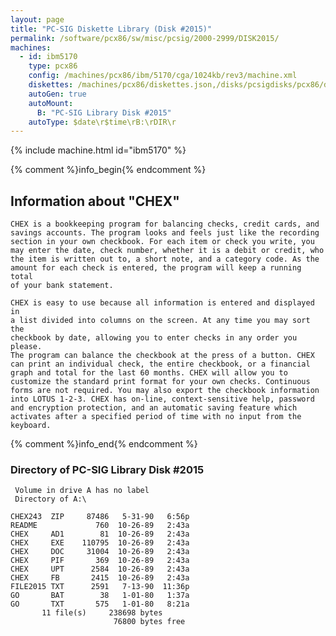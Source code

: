 ```yaml
---
layout: page
title: "PC-SIG Diskette Library (Disk #2015)"
permalink: /software/pcx86/sw/misc/pcsig/2000-2999/DISK2015/
machines:
  - id: ibm5170
    type: pcx86
    config: /machines/pcx86/ibm/5170/cga/1024kb/rev3/machine.xml
    diskettes: /machines/pcx86/diskettes.json,/disks/pcsigdisks/pcx86/diskettes.json
    autoGen: true
    autoMount:
      B: "PC-SIG Library Disk #2015"
    autoType: $date\r$time\rB:\rDIR\r
---
```


{% include machine.html id="ibm5170" %}

{% comment %}info_begin{% endcomment %}

## Information about "CHEX"

    CHEX is a bookkeeping program for balancing checks, credit cards, and
    savings accounts. The program looks and feels just like the recording
    section in your own checkbook. For each item or check you write, you
    may enter the date, check number, whether it is a debit or credit, who
    the item is written out to, a short note, and a category code. As the
    amount for each check is entered, the program will keep a running total
    of your bank statement.
    
    CHEX is easy to use because all information is entered and displayed in
    a list divided into columns on the screen. At any time you may sort the
    checkbook by date, allowing you to enter checks in any order you please.
    The program can balance the checkbook at the press of a button. CHEX
    can print an individual check, the entire checkbook, or a financial
    graph and total for the last 60 months. CHEX will allow you to
    customize the standard print format for your own checks. Continuous
    forms are not required. You may also export the checkbook information
    into LOTUS 1-2-3. CHEX has on-line, context-sensitive help, password
    and encryption protection, and an automatic saving feature which
    activates after a specified period of time with no input from the
    keyboard.
{% comment %}info_end{% endcomment %}


### Directory of PC-SIG Library Disk #2015

     Volume in drive A has no label
     Directory of A:\

    CHEX243  ZIP     87486   5-31-90   6:56p
    README             760  10-26-89   2:43a
    CHEX     AD1        81  10-26-89   2:43a
    CHEX     EXE    110795  10-26-89   2:43a
    CHEX     DOC     31004  10-26-89   2:43a
    CHEX     PIF       369  10-26-89   2:43a
    CHEX     UPT      2584  10-26-89   2:43a
    CHEX     FB       2415  10-26-89   2:43a
    FILE2015 TXT      2591   7-13-90  11:36p
    GO       BAT        38   1-01-80   1:37a
    GO       TXT       575   1-01-80   8:21a
           11 file(s)     238698 bytes
                           76800 bytes free
